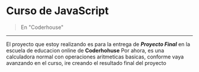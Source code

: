 # Curso de JavaScript
> En "Coderhouse"

---

El proyecto que estoy realizando es para la entrega de ***Proyecto Final*** en la escuela de educacion online de **Coderhohuse**
Por ahora, es una calculadora normal con operaciones aritmeticas basicas, conforme vaya avanzando en el curso, ire creando el resultado final del proyecto
